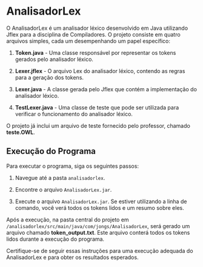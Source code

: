 # AnalisadorLex

O AnalisadorLex é um analisador léxico desenvolvido em Java utilizando Jflex para a disciplina de Compiladores. O projeto consiste em quatro arquivos simples, cada um desempenhando um papel específico:

1. **Token.java** - Uma classe responsável por representar os tokens gerados pelo analisador léxico.

2. **Lexer.jflex** - O arquivo Lex do analisador léxico, contendo as regras para a geração dos tokens.

3. **Lexer.java** - A classe gerada pelo Jflex que contém a implementação do analisador léxico.

4. **TestLexer.java** - Uma classe de teste que pode ser utilizada para verificar o funcionamento do analisador léxico.

O projeto já inclui um arquivo de teste fornecido pelo professor, chamado **teste.OWL**.

## Execução do Programa

Para executar o programa, siga os seguintes passos:

1. Navegue até a pasta `analisadorlex`.

2. Encontre o arquivo `AnalisadorLex.jar`.

3. Execute o arquivo `AnalisadorLex.jar`. Se estiver utilizando a linha de comando, você verá todos os tokens lidos e um resumo sobre eles.

Após a execução, na pasta central do projeto em `/analisadorlex/src/main/java/com/jongs/AnalisadorLex`, será gerado um arquivo chamado **token_output.txt**. Este arquivo conterá todos os tokens lidos durante a execução do programa.

Certifique-se de seguir essas instruções para uma execução adequada do AnalisadorLex e para obter os resultados esperados.
